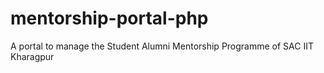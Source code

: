 # mentorship-portal-php
A portal to manage the Student Alumni Mentorship Programme of SAC IIT Kharagpur
